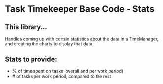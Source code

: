 # Task Timekeeper Base Code - Stats

## This library...

Handles coming up with certain statistics about the data in a TimeManager, and creating the charts to display that data.

## Stats to provide:

 - % of time spent on tasks (overall and per work period)
 - \# of tasks per work period, compared to the rest
